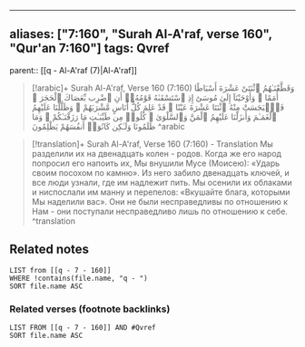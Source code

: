 
---
aliases: ["7:160", "Surah Al-A'raf, verse 160", "Qur'an 7:160"]
tags: Qvref
---

parent:: [[q - Al-A'raf (7)|Al-A'raf]]

> [!arabic]+ Surah Al-A'raf, Verse 160 (7:160)
> <span class="quran-arabic">وَقَطَّعْنَـٰهُمُ ٱثْنَتَىْ عَشْرَةَ أَسْبَاطًا أُمَمًا ۚ وَأَوْحَيْنَآ إِلَىٰ مُوسَىٰٓ إِذِ ٱسْتَسْقَىٰهُ قَوْمُهُۥٓ أَنِ ٱضْرِب بِّعَصَاكَ ٱلْحَجَرَ ۖ فَٱنۢبَجَسَتْ مِنْهُ ٱثْنَتَا عَشْرَةَ عَيْنًا ۖ قَدْ عَلِمَ كُلُّ أُنَاسٍ مَّشْرَبَهُمْ ۚ وَظَلَّلْنَا عَلَيْهِمُ ٱلْغَمَـٰمَ وَأَنزَلْنَا عَلَيْهِمُ ٱلْمَنَّ وَٱلسَّلْوَىٰ ۖ كُلُوا۟ مِن طَيِّبَـٰتِ مَا رَزَقْنَـٰكُمْ ۚ وَمَا ظَلَمُونَا وَلَـٰكِن كَانُوٓا۟ أَنفُسَهُمْ يَظْلِمُونَ</span>
^arabic

> [!translation]+ Surah Al-A'raf, Verse 160 (7:160) - Translation
> Мы разделили их на двенадцать колен - родов. Когда же его народ попросил его напоить их, Мы внушили Мусе (Моисею): «Ударь своим посохом по камню». Из него забило двенадцать ключей, и все люди узнали, где им надлежит пить. Мы осенили их облаками и ниспослали им манну и перепелов: «Вкушайте блага, которыми Мы наделили вас». Они не были несправедливы по отношению к Нам - они поступали несправедливо лишь по отношению к себе.
^translation



## Related notes
```dataview
LIST from [[q - 7 - 160]]
WHERE !contains(file.name, "q - ")
SORT file.name ASC
```

### Related verses (footnote backlinks)
```dataview
LIST FROM [[q - 7 - 160]] AND #Qvref
SORT file.name ASC
```

